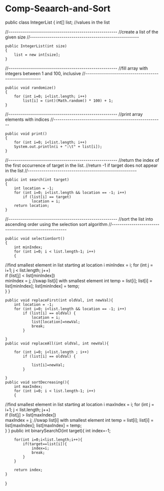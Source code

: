 # Comp-Seaarch-and-Sort

public class IntegerList {
     int[] list; //values in the list 

//------------------------------------------------------- 
//create a list of the given size
//------------------------------------------------------- 

    public IntegerList(int size) 
    { 
        list = new int[size];
    } 

//------------------------------------------------------- 
//fill array with integers between 1 and 100, inclusive 
//------------------------------------------------------- 

    public void randomize() 
    { 
        for (int i=0; i<list.length; i++) 
            list[i] = (int)(Math.random() * 100) + 1; 
    } 

//------------------------------------------------------- 
//print array elements with indices 
//------------------------------------------------------- 

    public void print() 
    { 
        for (int i=0; i<list.length; i++) 
        System.out.println(i + ":\t" + list[i]); 
    } 

//------------------------------------------------------- 
//return the index of the first occurrence of target in the list. 
//return -1 if target does not appear in the list 
//------------------------------------------------------- 

    public int search(int target) 
    { 
        int location = -1; 
        for (int i=0; i<list.length && location == -1; i++)     
            if (list[i] == target) 
                location = i; 
        return location; 
    } 

//------------------------------------------------------- 
//sort the list into ascending order using the selection sort   algorithm 
//------------------------------------------------------- 

    public void selectionSort() 
    { 
        int minIndex; 
        for (int i=0; i < list.length-1; i++)     
        {
//find smallest element in list starting at location i 
            minIndex = i; 
            for (int j = i+1; j < list.length; j++)     
                if (list[j] < list[minIndex])           
                    minIndex = j; 
//swap list[i] with smallest element 
            int temp = list[i]; 
            list[i] = list[minIndex]; 
            list[minIndex] = temp;    
        }
    }
    
    public void replaceFirst(int oldVal, int newVal){
        int location = -1; 
        for (int i=0; i<list.length && location == -1; i++)     
            if (list[i] == oldVal) {
                location = i; 
                list[location]=newVal;
                break;
            }
        
    }
    public void replaceAll(int oldVal, int newVal){
        
        for (int i=0; i<list.length ; i++)     
            if (list[i] == oldVal) {
                
                list[i]=newVal;
            }
        
    }
    public void sortDecreasing(){
        int maxIndex; 
        for (int i=0; i < list.length-1; i++)     
        {
//find smallest element in list starting at location i 
            maxIndex = i; 
            for (int j = i+1; j < list.length; j++)     
                if (list[j] > list[maxIndex])           
                    maxIndex = j; 
//swap list[i] with smallest element 
            int temp = list[i]; 
            list[i] = list[maxIndex]; 
            list[maxIndex] = temp;    
        }
    }
    public int binarySearchD(int target){
        int index=-1;
        
        for(int i=0;i<list.length;i++){
            if(target==list[i]){
                index=i;
                break;
            }
        }
         
        return index;
    }
}
